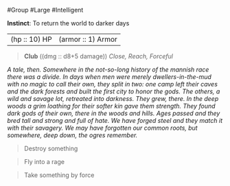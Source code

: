 #Group #Large #Intelligent

**Instinct**: To return the world to darker days

|       |         |
| ----- | ------- |
| (hp :: 10) HP | (armor :: 1) Armor |

> **Club** ((dmg :: d8+5 damage))
> *Close, Reach, Forceful*

*A tale, then. Somewhere in the not-so-long history of the mannish race there was a divide. In days when men were merely dwellers-in-the-mud with no magic to call their own, they split in two: one camp left their caves and the dark forests and built the first city to honor the gods. The others, a wild and savage lot, retreated into darkness. They grew, there. In the deep woods a grim loathing for their softer kin gave them strength. They found dark gods of their own, there in the woods and hills. Ages passed and they bred tall and strong and full of hate. We have forged steel and they match it with their savagery. We may have forgotten our common roots, but somewhere, deep down, the ogres remember.*

>Destroy something

> Fly into a rage

> Take something by force